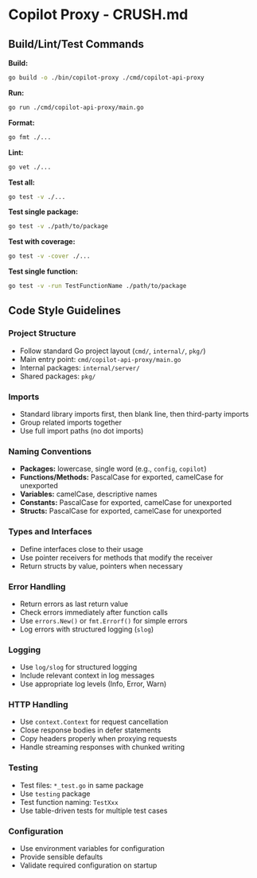# Copilot Proxy - CRUSH.md

## Build/Lint/Test Commands

**Build:**
```bash
go build -o ./bin/copilot-proxy ./cmd/copilot-api-proxy
```

**Run:**
```bash
go run ./cmd/copilot-api-proxy/main.go
```

**Format:**
```bash
go fmt ./...
```

**Lint:**
```bash
go vet ./...
```

**Test all:**
```bash
go test -v ./...
```

**Test single package:**
```bash
go test -v ./path/to/package
```

**Test with coverage:**
```bash
go test -v -cover ./...
```

**Test single function:**
```bash
go test -v -run TestFunctionName ./path/to/package
```

## Code Style Guidelines

### Project Structure
- Follow standard Go project layout (`cmd/`, `internal/`, `pkg/`)
- Main entry point: `cmd/copilot-api-proxy/main.go`
- Internal packages: `internal/server/`
- Shared packages: `pkg/`

### Imports
- Standard library imports first, then blank line, then third-party imports
- Group related imports together
- Use full import paths (no dot imports)

### Naming Conventions
- **Packages:** lowercase, single word (e.g., `config`, `copilot`)
- **Functions/Methods:** PascalCase for exported, camelCase for unexported
- **Variables:** camelCase, descriptive names
- **Constants:** PascalCase for exported, camelCase for unexported
- **Structs:** PascalCase for exported, camelCase for unexported

### Types and Interfaces
- Define interfaces close to their usage
- Use pointer receivers for methods that modify the receiver
- Return structs by value, pointers when necessary

### Error Handling
- Return errors as last return value
- Check errors immediately after function calls
- Use `errors.New()` or `fmt.Errorf()` for simple errors
- Log errors with structured logging (`slog`)

### Logging
- Use `log/slog` for structured logging
- Include relevant context in log messages
- Use appropriate log levels (Info, Error, Warn)

### HTTP Handling
- Use `context.Context` for request cancellation
- Close response bodies in defer statements
- Copy headers properly when proxying requests
- Handle streaming responses with chunked writing

### Testing
- Test files: `*_test.go` in same package
- Use `testing` package
- Test function naming: `TestXxx`
- Use table-driven tests for multiple test cases

### Configuration
- Use environment variables for configuration
- Provide sensible defaults
- Validate required configuration on startup